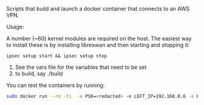 Scripts that build and launch a docker container that
connects to an AWS VPN.

Usage:

A number (~60) kernel modules are required on the host. The easiest way to install
these is by installing libreswan and then starting and stopping it:

```ipsec setup start && ipsec setup stop```

1. See the vars file for the variables that need to be set
2. to build, say ./build

You can test the containers by running:

```bash
sudo docker run --rm -ti  -e PSK=<redacted> -e LEFT_IP=192.168.0.6 -e RIGHT_IP=13.58.178.57 --privileged tun
```
